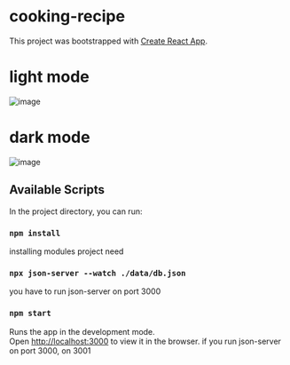 # cooking-recipe

This project was bootstrapped with [Create React App](https://github.com/facebook/create-react-app).

# light mode

![image](https://user-images.githubusercontent.com/65071534/144738720-dfd35452-9e3d-438d-b973-8f0b8cbda0e2.png)

# dark mode

![image](https://user-images.githubusercontent.com/65071534/144738757-3a3a171e-395a-440b-ab43-5831ba05f8d9.png)

## Available Scripts

In the project directory, you can run:

### `npm install`

installing modules project need

### `npx json-server --watch ./data/db.json `

you have to run json-server on port 3000

### `npm start`

Runs the app in the development mode.\
Open [http://localhost:3000](http://localhost:3000) to view it in the browser.
if you run json-server on port 3000, on 3001
